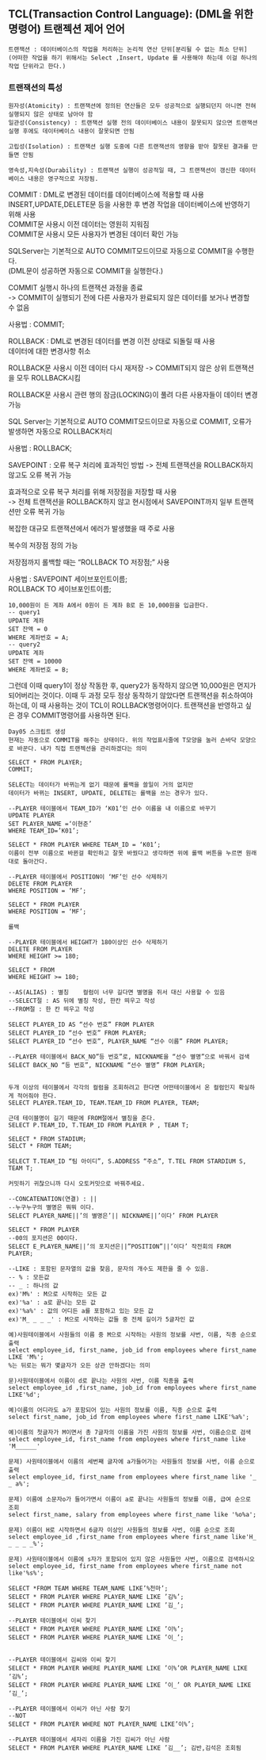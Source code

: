 ## TCL(Transaction Control Language): (DML을 위한 명령어) 트랜젝션 제어 언어

```
트랜잭션 : 데이터베이스의 작업을 처리하는 논리적 연산 단위[분리될 수 없는 최소 단위]
(어떠한 작업을 하기 위해서는 Select ,Insert, Update 를 사용해야 하는데 이걸 하나의 작업 단위라고 한다.)
```

### 트랜잭션의 특성
```
원자성(Atomicity) : 트랜잭션에 정의된 연산들은 모두 성공적으로 실행되던지 아니면 전혀 실행되지 않은 상태로 남아야 함
일관성(Consistency) : 트랜잭션 실행 전의 데이터베이스 내용이 잘못되지 않으면 트랜잭션 실행 후에도 데이터베이스 내용이 잘못되면 안됨

고립성(Isolation) : 트랜잭션 실행 도중에 다른 트랜잭션의 영향을 받아 잘못된 결과를 만들면 안됨

영속성,지속성(Durability) : 트랜잭션 실행이 성공적일 때, 그 트랜잭션이 갱신한 데이터베이스 내용은 영구적으로 저장됨.
```

COMMIT : DML로 변경된 데이터를 데이터베이스에 적용할 때 사용<br>
INSERT,UPDATE,DELETE문 등을 사용한 후 변경 작업을 데이터베이스에 반영하기 위해 사용<br>
COMMIT문 사용시 이전 데이터는 영원히 지워짐<br>
COMMIT문 사용시 모든 사용자가 변경된 데이터 확인 가능<br>

SQLServer는 기본적으로 AUTO COMMIT모드이므로 자동으로 COMMIT을 수행한다.<br>
(DML문이 성공하면 자동으로 COMMIT을 실행한다.)<br>

COMMIT 실행시 하나의 트랜잭션 과정을 종료<br>
-> COMMIT이 실행되기 전에 다른 사용자가 완료되지 않은 데이터를 보거나 변경할 수 없음<br>

사용법 : COMMIT;<br>

ROLLBACK : DML로 변경된 데이터를 변경 이전 상태로 되돌릴 때 사용<br>
데이터에 대한 변경사항 취소<br>

ROLLBACK문 사용시 이전 데이터 다시 재저장 -> COMMIT되지 않은 상위 트랜잭션을 모두 ROLLBACK시킴<br>

ROLLBACK문 사용시 관련 행의 잠금(LOCKING)이 풀려 다른 사용자들이 데이터 변경 가능<br>

SQL Server는 기본적으로 AUTO COMMIT모드이므로 자동으로 COMMIT, 오류가 발생하면 자동으로 ROLLBACK처리<br>

사용법 : ROLLBACK;<br>

SAVEPOINT : 오류 복구 처리에 효과적인 방법 -> 전체 트랜잭션을 ROLLBACK하지 않고도 오류 복귀 가능

효과적으로 오류 복구 처리를 위해 저장점을 저장할 때 사용<br>
-> 전체 트랜잭션을 ROLLBACK하지 않고 현시점에서 SAVEPOINT까지 일부 트랜잭션만 오류 복귀 가능<br>

복잡한 대규모 트랜잭션에서 에러가 발생했을 때 주로 사용<br>

복수의 저장점 정의 가능<br>

저장점까지 롤백할 때는 “ROLLBACK TO 저장점;” 사용<br>

사용법 : SAVEPOINT 세이브포인트이름;<br>
ROLLBACK TO 세이브포인트이름;<br>

```
10,000원이 든 계좌 A에서 0원이 든 계좌 B로 돈 10,000원을 입금한다.
-- query1
UPDATE 계좌
SET 잔액 = 0
WHERE 계좌번호 = A;
-- query2
UPDATE 계좌
SET 잔액 = 10000
WHERE 계좌번호 = B;
```
그런데 이때 query1이 정상 작동한 후, query2가 동작하지 않으면 10,000원은 먼지가 되어버리는 것이다.
이때 두 과정 모두 정상 동작하기 않았다면 트랜잭션을 취소하여야 하는데, 이 때 사용하는 것이 TCL이 ROLLBACK명령어이다. 트랜잭션을 반영하고 싶은 경우 COMMIT명령어를 사용하면 된다.<br>

```
Day05 스크립트 생성
현재는 자동으로 COMMIT을 해주는 상태이다. 위의 작업표시줄에 T모양을 눌러 손바닥 모양으로 바꾼다. 내가 직접 트랜젝션을 관리하겠다는 의미

SELECT * FROM PLAYER;
COMMIT;

SELECT는 데이터가 바뀌는게 없기 때문에 롤백을 쓸일이 거의 없지만
데이터가 바뀌는 INSERT, UPDATE, DELETE는 롤백을 쓰는 경우가 있다.

--PLAYER 테이블에서 TEAM_ID가 ‘K01’인 선수 이름을 내 이름으로 바꾸기
UPDATE PLAYER
SET PLAYER_NAME =‘이현준’
WHERE TEAM_ID=’K01’;

SELECT * FROM PLAYER WHERE TEAM_ID = ‘K01’;
이름이 전부 이름으로 바뀐걸 확인하고 잘못 바꿨다고 생각하면 위에 롤백 버튼을 누르면 원래대로 돌아간다.

--PLAYER 테이블에서 POSITION이 ‘MF’인 선수 삭제하기
DELETE FROM PLAYER
WHERE POSITION = ‘MF’;

SELECT * FROM PLAYER
WHERE POSITION = ‘MF’;

롤백

--PLAYER 테이블에서 HEIGHT가 180이상인 선수 삭제하기
DELETE FROM PLAYER
WHERE HEIGHT >= 180;

SELECT * FROM
WHERE HEIGHT >= 180;

--AS(ALIAS) : 별칭	컬럼이 너무 길다면 별명을 쥐서 대신 사용할 수 있음
--SELECT절 : AS 뒤에 별칭 작성, 한칸 띄우고 작성
--FROM절 : 한 칸 띄우고 작성

SELECT PLAYER_ID AS “선수 번호” FROM PLAYER
SELECT PLAYER_ID “선수 번호” FROM PLAYER;
SELECT PLAYER_ID “선수 번호”, PLAYER_NAME “선수 이름” FROM PLAYER;

--PLAYER 테이블에서 BACK_NO”등 번호”로, NICKNAME을 “선수 별명”으로 바꿔서 검색
SELECT BACK_NO “등 번호”, NICKNAME “선수 별명” FROM PLAYER;


두개 이상의 테이블에서 각각의 컬럼을 조회하려고 한다면 어떤테이블에서 온 컬럼인지 확실하게 적어줘야 한다.
SELECT PLAYER.TEAM_ID, TEAM.TEAM_ID FROM PLAYER, TEAM;

근데 테이블명이 길기 때문에 FROM절에서 별칭을 준다.
SELECT P.TEAM_ID, T.TEAM_ID FROM PLAYER P , TEAM T;

SELECT * FROM STADIUM;
SELCT * FROM TEAM;

SELECT T.TEAM_ID “팀 아이디”, S.ADDRESS “주소”, T.TEL FROM STARDIUM S, TEAM T;

커밋하기 귀찮으니까 다시 오토커밋으로 바꿔주세요.

--CONCATENATION(연결) : ||
--누구누구의 별명은 뭐뭐 이다.
SELECT PLAYER_NAME||’의 별명은’|| NICKNAME||’이다’ FROM PLAYER

SELECT * FROM PLAYER
--00의 포지션은 00이다.
SELECT E_PLAYER_NAME||’의 포지션은||”POSITION”||’이다’ 작전회의 FROM PLAYER;

--LIKE : 포함된 문자열의 값을 찾음, 문자의 개수도 제한을 줄 수 있음.
-- % : 모든값
-- _ : 하나의 값
ex)'M%' : M으로 시작하는 모든 값
ex)'%a' : a로 끝나는 모든 값
ex)'%a%' : 값의 어디든 a를 포함하고 있는 모든 값
ex)'M_ _ _ _' : M으로 시작하는 값들 중 전체 길이가 5글자인 값

예)사원테이블에서 사원들의 이름 중 M으로 시작하는 사원의 정보를 사번, 이름, 직종 순으로 출력
select employee_id, first_name, job_id from employees where first_name LIKE 'M%';
%는 뒤로는 뭐가 몇글자가 오든 상관 안하겠다는 의미

문)사원테이블에서 이름이 d로 끝나는 사원의 사번, 이름 직종을 출력
select employee_id ,first_name, job_id from employees where first_name LIKE'%d';

예)이름의 어디라도 a가 포함되어 있는 사원의 정보를 이름, 직종 순으로 출력
select first_name, job_id from employees where first_name LIKE'%a%';

예)이름의 첫글자가 M이면서 총 7글자의 이름을 가진 사원의 정보를 사번, 이름순으로 검색
select employee_id, first_name from employees where first_name like 'M______'

문제) 사원테이블에서 이름의 세번째 글자에 a가들어가는 사원들의 정보를 사번, 이름 순으로 출력
select employee_id, first_name from employees where first_name like '_ _ a%';

문제) 이름에 소문자o가 들어가면서 이름이 a로 끝나는 사원들의 정보를 이름, 급여 순으로 조회
select first_name, salary from employees where first_name like '%o%a';

문제) 이름이 H로 시작하면서 6글자 이상인 사원들의 정보를 사번, 이름 순으로 조회
select employee_id ,first_name from employees where first_name like'H_ _ _ _ _%';

문제) 사원테이블에서 이름에 s자가 포함되어 있지 않은 사원들만 사번, 이름으로 검색하시오
select employee_id, first_name from employees where first_name not like'%s%';

SELECT *FROM TEAM WHERE TEAM_NAME LIKE’%천마’;
SELECT * FROM PLAYER WHERE PLAYER_NAME LIKE ’김%’;
SELECT * FROM PLAYER WHERE PLAYER_NAME LIKE ’김_’;

--PLAYER 테이블에서 이씨 찾기
SELECT * FROM PLAYER WHERE PLAYER_NAME LIKE ’이%’;
SELECT * FROM PLAYER WHERE PLAYER_NAME LIKE ’이_’;


--PLAYER 테이블에서 김씨와 이씨 찾기
SELECT * FROM PLAYER WHERE PLAYER_NAME LIKE ’이%’OR PLAYER_NAME LIKE ‘김%’;
SELECT * FROM PLAYER WHERE PLAYER_NAME LIKE ’이_’ OR PLAYER_NAME LIKE ‘김_’;

--PLAYER 테이블에서 이씨가 아닌 사람 찾기
--NOT
SELECT * FROM PLAYER WHERE NOT PLAYER_NAME LIKE’이%’;

--PLAYER 테이블에서 세자리 이름을 가진 김씨가 아닌 사람
SELECT * FROM PLAYER WHERE PLAYER_NAME LIKE ’김__’; 김반,김석은 조회됨
```
